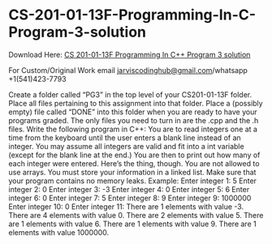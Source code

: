 # CS-201-01-13F-Programming-In-C-Program-3-solution

Download Here: [CS 201-01-13F Programming In C++ Program 3 solution](https://jarviscodinghub.com/assignment/cs-201-01-13f-programming-in-c-program-3-solution/)

For Custom/Original Work email jarviscodinghub@gmail.com/whatsapp +1(541)423-7793

Create a folder called “PG3” in the top level of your CS201-01-13F folder. Place all files pertaining to this assignment into that folder. Place a (possibly empty) file called “DONE” into this folder when you are ready to have your programs graded. The only files you need to turn in are the .cpp and the .h files.
Write the following program in C++:
You are to read integers one at a time from the keyboard until the user enters a blank line instead of an integer. You may assume all integers are valid and fit into a int variable (except for the blank line at the end.) You are then to print out how many of each integer were entered. Here’s the thing, though. You are not allowed to use arrays. You must store your information in a linked list. Make sure that your program contains no memory leaks.
Example: Enter integer 1: 5 Enter integer 2: 0 Enter integer 3: -3 Enter integer 4: 0 Enter integer 5: 6 Enter integer 6: 0 Enter integer 7: 5 Enter integer 8: 9 Enter integer 9: 1000000 Enter integer 10: 0 Enter integer 11:
There are 1 elements with value -3. There are 4 elements with value 0. There are 2 elements with value 5. There are 1 elements with value 6. There are 1 elements with value 9. There are 1 elements with value 1000000.
